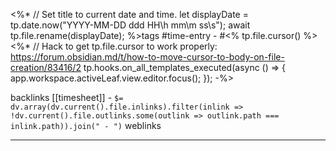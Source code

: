 <%* 
// Set title to current date and time.
let displayDate = tp.date.now("YYYY-MM-DD ddd HH\\h mm\\m ss\\s");
await tp.file.rename(displayDate); 
%>tags #time-entry - #<% tp.file.cursor() %><%*
// Hack to get tp.file.cursor to work properly: https://forum.obsidian.md/t/how-to-move-cursor-to-body-on-file-creation/83416/2
tp.hooks.on_all_templates_executed(async () => {
  app.workspace.activeLeaf.view.editor.focus();
});
-%>

backlinks [[timesheet]] - `$= dv.array(dv.current().file.inlinks).filter(inlink => !dv.current().file.outlinks.some(outlink => outlink.path === inlink.path)).join(" - ")`
weblinks 
___
